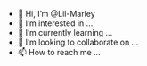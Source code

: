 - 👋 Hi, I’m @Lil-Marley
- 👀 I’m interested in ...
- 🌱 I’m currently learning ...
- 💞️ I’m looking to collaborate on ...
- 📫 How to reach me ...

<!---
Lil-Marley/Lil-Marley is a ✨ special ✨ repository because its `README.md` (this file) appears on your GitHub profile.
You can click the Preview link to take a look at your changes.
--->
